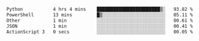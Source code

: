 <!--START_SECTION:waka-->

```txt
Python           4 hrs 4 mins    ███████████████████████▒░   93.82 %
PowerShell       13 mins         █▒░░░░░░░░░░░░░░░░░░░░░░░   05.11 %
Other            1 min           ░░░░░░░░░░░░░░░░░░░░░░░░░   00.61 %
JSON             1 min           ░░░░░░░░░░░░░░░░░░░░░░░░░   00.41 %
ActionScript 3   0 secs          ░░░░░░░░░░░░░░░░░░░░░░░░░   00.05 %
```

<!--END_SECTION:waka-->
